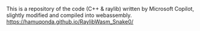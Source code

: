 This is a repository of the code (C++ & raylib) written by Microsoft Copilot, slightly modified and compiled into webassembly.
https://hamuqonda.github.io/RaylibWasm_Snake0/
